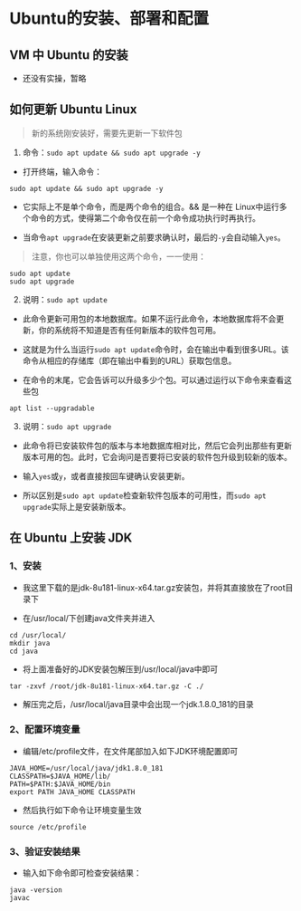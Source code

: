 # Ubuntu的安装、部署和配置

## VM 中 Ubuntu 的安装

- 还没有实操，暂略

## 如何更新 Ubuntu Linux

> 新的系统刚安装好，需要先更新一下软件包

1. 命令：`sudo apt update && sudo apt upgrade -y`
- 打开终端，输入命令：
```
sudo apt update && sudo apt upgrade -y
```
- 它实际上不是单个命令，而是两个命令的组合。&& 是一种在 Linux中运行多个命令的方式，使得第二个命令仅在前一个命令成功执行时再执行。

- 当命令`apt upgrade`在安装更新之前要求确认时，最后的`-y`会自动输入`yes`。

> 注意，你也可以单独使用这两个命令，一一使用：
```
sudo apt update
sudo apt upgrade
```

2. 说明：`sudo apt update`
- 此命令更新可用包的本地数据库。如果不运行此命令，本地数据库将不会更新，你的系统将不知道是否有任何新版本的软件包可用。

- 这就是为什么当运行`sudo apt update`命令时，会在输出中看到很多URL。该命令从相应的存储库（即在输出中看到的URL）获取包信息。

- 在命令的末尾，它会告诉可以升级多少个包。可以通过运行以下命令来查看这些包
```
apt list --upgradable
```

3. 说明：`sudo apt upgrade`
- 此命令将已安装软件包的版本与本地数据库相对比，然后它会列出那些有更新版本可用的包。此时，它会询问是否要将已安装的软件包升级到较新的版本。

- 输入`yes`或`y`，或者直接按回车键确认安装更新。

- 所以区别是`sudo apt update`检查新软件包版本的可用性，而`sudo apt upgrade`实际上是安装新版本。

## 在 Ubuntu 上安装 JDK

### 1、安装

- 我这里下载的是jdk-8u181-linux-x64.tar.gz安装包，并将其直接放在了root目录下

- 在/usr/local/下创建java文件夹并进入

```
cd /usr/local/
mkdir java
cd java
```

- 将上面准备好的JDK安装包解压到/usr/local/java中即可

```
tar -zxvf /root/jdk-8u181-linux-x64.tar.gz -C ./
```

- 解压完之后，/usr/local/java目录中会出现一个jdk.1.8.0_181的目录

### 2、配置环境变量

- 编辑/etc/profile文件，在文件尾部加入如下JDK环境配置即可

```
JAVA_HOME=/usr/local/java/jdk1.8.0_181
CLASSPATH=$JAVA_HOME/lib/
PATH=$PATH:$JAVA_HOME/bin
export PATH JAVA_HOME CLASSPATH
```

- 然后执行如下命令让环境变量生效

```
source /etc/profile
```

### 3、验证安装结果

- 输入如下命令即可检查安装结果：

```
java -version
javac
```